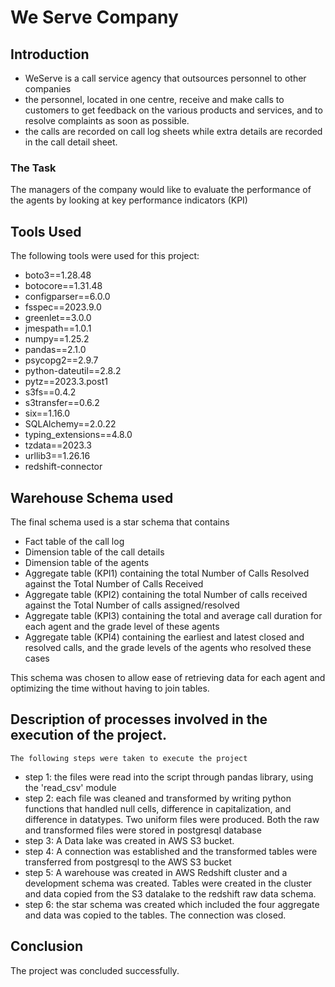 # We Serve Company

## Introduction
- WeServe is a call service agency that outsources personnel to other companies
- the personnel, located in one centre, receive and make calls to customers to get feedback on the various products and services, and to resolve complaints as soon as possible.
- the calls are recorded on call log sheets while extra details are recorded in the call detail sheet.

### The Task
The managers of the company would like to evaluate the performance of the agents by looking at key performance indicators (KPI) 

## Tools Used
The following tools were used for this project:

- boto3==1.28.48
- botocore==1.31.48
- configparser==6.0.0
- fsspec==2023.9.0
- greenlet==3.0.0
- jmespath==1.0.1
- numpy==1.25.2
- pandas==2.1.0
- psycopg2==2.9.7
- python-dateutil==2.8.2
- pytz==2023.3.post1
- s3fs==0.4.2
- s3transfer==0.6.2
- six==1.16.0
- SQLAlchemy==2.0.22
- typing_extensions==4.8.0
- tzdata==2023.3
- urllib3==1.26.16
- redshift-connector

## Warehouse Schema used

The final schema used is a star schema that contains 
- Fact table of the call log
- Dimension table of the call details
- Dimension table of the agents
- Aggregate table (KPI1) containing the total Number of Calls Resolved against the Total Number of Calls Received
- Aggregate table (KPI2) containing the total Number of calls received against the Total Number of calls assigned/resolved
- Aggregate table (KPI3) containing the total and average call duration for each agent and the grade level of these agents
- Aggregate table (KPI4) containing the earliest and latest closed and resolved calls, and the grade levels of the agents who resolved these cases

This schema was chosen to allow ease of retrieving data for each agent and optimizing the time without having to join tables.

## Description of processes involved in the execution of the project. 
    The following steps were taken to execute the project
- step 1: the files were read into the script through pandas library, using the 'read_csv' module
- step 2: each file was cleaned and transformed by writing python functions that handled null cells, difference in capitalization, and difference in datatypes. Two uniform files were produced. Both the raw and transformed files were stored in postgresql database
- step 3: A Data lake was created in AWS S3 bucket. 
- step 4: A connection was established and the transformed tables were transferred from postgresql to the AWS S3 bucket
- step 5: A warehouse was created in AWS Redshift cluster and a development schema was created. Tables were created in the cluster and data copied from the S3 datalake to the redshift raw data schema.
- step 6: the star schema was created which included the four aggregate and data was copied to the tables. The connection was closed.

## Conclusion
The project was concluded successfully.